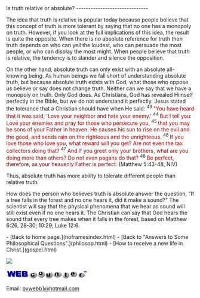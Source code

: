  <head> <title>(PVW) Is truth relative or absolute?</title> <meta content="IE=9" http-equiv="X-UA-Compatible"></meta> <link href="css/page_style.css" rel="stylesheet" type="text/css"></link> </head><body><div class="page_style"> Is truth relative or absolute?
------------------------------

The idea that truth is relative is popular today because people believe that this concept of truth is more tolerant by saying that no one has a monopoly on truth. However, if you look at the full implications of this idea, the result is quite the opposite. When there is no absolute reference for truth then truth depends on who can yell the loudest, who can persuade the most people, or who can display the most might. When people believe that truth is relative, the tendency is to slander and silence the opposition.

<div class="p">On the other hand, absolute truth can only exist with an absolute all-knowing being. As human beings we fall short of understanding absolute truth, but because absolute truth exists with God, what those who oppose us believe or say does not change truth. Neither can we say that we have a monopoly on truth. Only God does. As Christians, God has revealed Himself perfectly in the Bible, but we do not understand it perfectly. Jesus stated the tolerance that a Christian should have when He said: <sup>43 </sup><font color="#A00000">"You have heard that it was said, 'Love your neighbor and hate your enemy.'</font> <sup>44 </sup><font color="#A00000">But I tell you: Love your enemies and pray for those who persecute you,</font> <sup>45 </sup><font color="#A00000">that you may be sons of your Father in heaven. He causes his sun to rise on the evil and the good, and sends rain on the righteous and the unrighteous.</font> <sup>46 </sup><font color="#A00000">If you love those who love you, what reward will you get? Are not even the tax collectors doing that?</font> <sup>47 </sup><font color="#A00000">And if you greet only your brothers, what are you doing more than others? Do not even pagans do that?</font> <sup>48 </sup><font color="#A00000">Be perfect, therefore, as your heavenly Father is perfect.</font> (Matthew 5:43-48, NIV)

 Thus, absolute truth has more ability to tolerate different people than relative truth.</div>How does the person who believes truth is absolute answer the question, "If a tree falls in the forest and no one hears it, did it make a sound?" The scientist will say that the physical phenomena that we hear as sound will still exist even if no one hears it. The Christian can say that God hears the sound that every tree makes when it falls in the forest, based on Matthew 6:26, 28-30; 10:29; Luke 12:6.

  </div>- [Back to home page.](noframesindex.html)
- [Back to "Answers to Some Philosophical Questions".](philosop.html)
- [How to receive a new life in Christ.](gospel.html)
 
![](http://counter.digits.com/wc/-d/4/pvwebb)

[![digits](images/wc-03.gif)](http://www.digits.com/)

Email: [pvwebb1@hotmail.com](mailto:pvwebb1@hotmail.com)

 